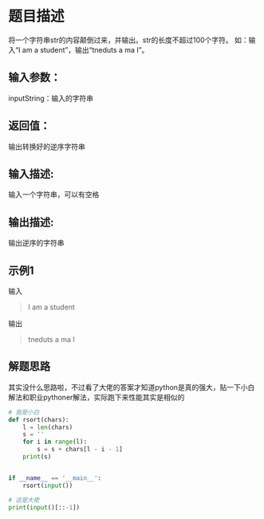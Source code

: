 # 题目描述

将一个字符串str的内容颠倒过来，并输出。str的长度不超过100个字符。 如：输入“I am a student”，输出“tneduts a ma I”。

## 输入参数：

inputString：输入的字符串

## 返回值：

输出转换好的逆序字符串

## 输入描述:
输入一个字符串，可以有空格

## 输出描述:
输出逆序的字符串

## 示例1

输入
> I am a student

输出
> tneduts a ma I


## 解题思路

其实没什么思路啦，不过看了大佬的答案才知道python是真的强大，贴一下小白解法和职业pythoner解法，实际跑下来性能其实是相似的

```python
# 我是小白
def rsort(chars):
    l = len(chars)
    s = ''
    for i in range(l):
        s = s + chars[l - i - 1]
    print(s)


if __name__ == '__main__':
    rsort(input())
```

```python
# 这是大佬
print(input()[::-1])
```